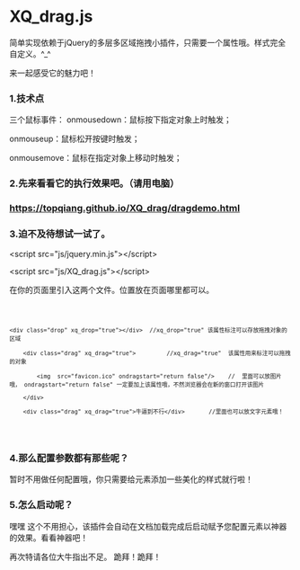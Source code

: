 # XQ_drag.js
简单实现依赖于jQuery的多层多区域拖拽小插件，只需要一个属性哦。样式完全自定义。^_^

来一起感受它的魅力吧！

<h3>1.技术点</h3>

三个鼠标事件：
onmousedown：鼠标按下指定对象上时触发；

onmouseup：鼠标松开按键时触发；

onmousemove：鼠标在指定对象上移动时触发；

<h3>2.先来看看它的执行效果吧。（请用电脑）<h3>

https://topqiang.github.io/XQ_drag/dragdemo.html

<h3>3.迫不及待想试一试了。</h3>

\<script src="js/jquery.min.js"\>\</script\> 

\<script src="js/XQ_drag.js"\>\</script\> 

在你的页面里引入这两个文件。位置放在页面哪里都可以。

  <code>
  
    <div class="drop" xq_drop="true"></div>  //xq_drop="true" 该属性标注可以存放拖拽对象的区域
    
		<div class="drag" xq_drag="true">         //xq_drag="true"  该属性用来标注可以拖拽的对象
		
			<img  src="favicon.ico" ondragstart="return false"/>    //  里面可以放图片哦， ondragstart="return false" 一定要加上该属性哦，不然浏览器会在新的窗口打开该图片
			
		</div>
		
		<div class="drag" xq_drag="true">牛逼到不行</div>       //里面也可以放文字元素哦！
		
  </code>
<h3>4.那么配置参数都有那些呢？</h3>
暂时不用做任何配置哦，你只需要给元素添加一些美化的样式就行啦！


<h3>5.怎么启动呢？</h3>

嘿嘿 这个不用担心，该插件会自动在文档加载完成后启动赋予您配置元素以神器的效果。看看神器吧！



再次特请各位大牛指出不足。
跪拜！跪拜！
